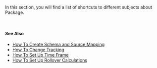 

In this section, you will find a list of shortcuts to different subjects about Package.

<br/>

#### See Also  

* [How To Create Schema and Source Mapping](howto/schema.md)
* [How To Change Tracking](howto/changetracking.md)
* [How To Set Up Time Frame](howto/timeframe.md)
* [How To Set Up Rollover Calculations](howto/rollover.md)
  




